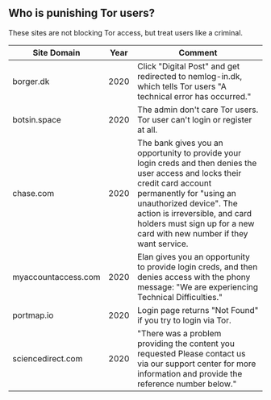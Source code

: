 ## Who is punishing Tor users?


These sites are not blocking Tor access, but treat users like a criminal.


| Site Domain | Year | Comment |
| --- | --- | --- |
| borger.dk | 2020 | Click "Digital Post" and get redirected to nemlog-in.dk, which tells Tor users "A technical error has occurred." |
| botsin.space | 2020 | The admin don't care Tor users. Tor user can't login or register at all. |
| chase.com | 2020 | The bank gives you an opportunity to provide your login creds and then denies the user access and locks their credit card account permanently for "using an unauthorized device".  The action is irreversible, and card holders must sign up for a new card with new number if they want service. |
| myaccountaccess.com | 2020 | Elan gives you an opportunity to provide login creds, and then denies access with the phony message: "We are experiencing Technical Difficulties." |
| portmap.io | 2020 | Login page returns "Not Found" if you try to login via Tor. |
| sciencedirect.com | 2020 | "There was a problem providing the content you requested Please contact us via our support center for more information and provide the reference number below." |